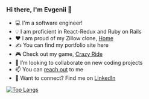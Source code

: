 ### Hi there, I'm Evgenii 👋

<ul> 
  <li>💻 I'm a software engineer!</li>
  <li>💡 I am proficient in React-Redux and Ruby on Rails</li>
  <li>❤️ I am proud of my Zillow clone, <a href="https://home-hi1b.onrender.com/">Home</a></li>
  <li>✍ You can find my portfolio site here</li>
  <li>🎮 Check out my game, <a href="https://evgenii-shvetsov.github.io/racing-game/">Crazy Ride</a></li>
  <li>🚀 I’m looking to collaborate on new coding projects</li>
  <li>📫 You can <a href = "mailto: sea.dev91@gmail.com">reach out</a> to me</li>
  <li>🔗 Want to connect? Find me on <a href="https://www.linkedin.com/in/shvetsovea/">LinkedIn</a></li>
</ul>

<!-- [![Anurag's GitHub stats](https://github-readme-stats.vercel.app/api?username=evgenii-shvetsov)](https://github.com/anuraghazra/github-readme-stats) -->


[![Top Langs](https://github-readme-stats.vercel.app/api/top-langs/?username=evgenii-shvetsov&layout=compact)](https://github.com/anuraghazra/github-readme-stats)


